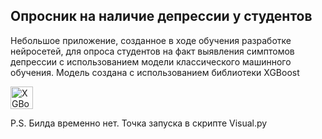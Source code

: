 Опросник на наличие депрессии у студентов
--------------------
Небольшое приложение, созданное в ходе обучения разработке нейросетей, для опроса студентов на факт выявления симптомов депрессии с использованием модели классического машинного обучения. Модель создана с использованием библиотеки XGBoost

<a href="https://xgboost.ai/" target="_blank" rel="noreferrer"><img src="https://xgboost.ai/images/logo/dmlc-logo-square.png" width="36" height="36" alt="XGBoost" /></a>

P.S. Билда временно нет. Точка запуска в скрипте Visual.py
